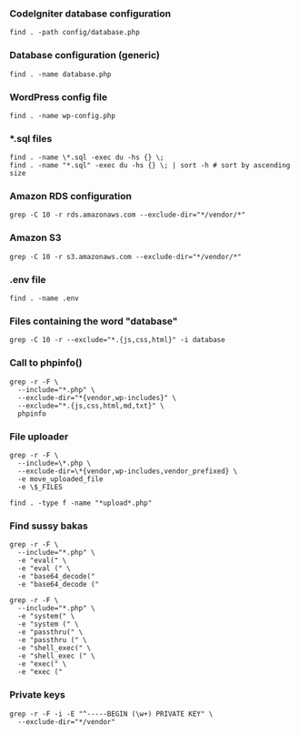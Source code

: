 
### CodeIgniter database configuration
```
find . -path config/database.php
```

### Database configuration (generic)
```
find . -name database.php
```

### WordPress config file
```
find . -name wp-config.php
```

### *.sql files
```
find . -name \*.sql -exec du -hs {} \;
find . -name "*.sql" -exec du -hs {} \; | sort -h # sort by ascending size
```

### Amazon RDS configuration
```
grep -C 10 -r rds.amazonaws.com --exclude-dir="*/vendor/*"
```

### Amazon S3
```
grep -C 10 -r s3.amazonaws.com --exclude-dir="*/vendor/*"
```

### .env file
```
find . -name .env
```

### Files containing the word "database"
```
grep -C 10 -r --exclude="*.{js,css,html}" -i database
```

### Call to phpinfo()
```
grep -r -F \
  --include="*.php" \
  --exclude-dir="*{vendor,wp-includes}" \
  --exclude="*.{js,css,html,md,txt}" \
  phpinfo
```

### File uploader
```
grep -r -F \
  --include=\*.php \
  --exclude-dir=\*{vendor,wp-includes,vendor_prefixed} \
  -e move_uploaded_file
  -e \$_FILES
```

```
find . -type f -name "*upload*.php"
```

### Find sussy bakas
```
grep -r -F \
  --include="*.php" \
  -e "eval(" \
  -e "eval (" \
  -e "base64_decode("
  -e "base64_decode ("
```

```
grep -r -F \
  --include="*.php" \
  -e "system(" \
  -e "system (" \
  -e "passthru(" \
  -e "passthru (" \
  -e "shell_exec(" \
  -e "shell_exec (" \
  -e "exec(" \
  -e "exec ("
```

### Private keys
```
grep -r -F -i -E "^-----BEGIN (\w+) PRIVATE KEY" \
  --exclude-dir="*/vendor"
```
